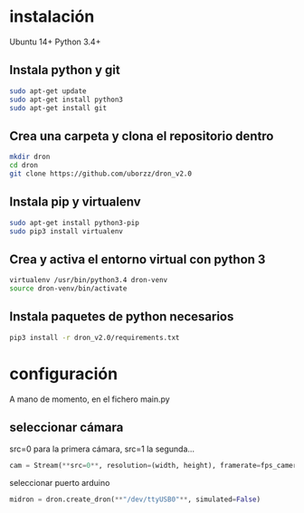 # instalación
Ubuntu 14+
Python 3.4+

## Instala python y git
```bash
sudo apt-get update
sudo apt-get install python3
sudo apt-get install git
```

## Crea una carpeta y clona el repositorio dentro
```bash
mkdir dron
cd dron
git clone https://github.com/uborzz/dron_v2.0
```

## Instala pip y virtualenv
```bash
sudo apt-get install python3-pip
sudo pip3 install virtualenv
```

## Crea y activa el entorno virtual con python 3
```bash
virtualenv /usr/bin/python3.4 dron-venv
source dron-venv/bin/activate
```

## Instala paquetes de python necesarios
```bash
pip3 install -r dron_v2.0/requirements.txt
```


# configuración
A mano de momento, en el fichero main.py

## seleccionar cámara
src=0 para la primera cámara, src=1 la segunda...
```python
cam = Stream(**src=0**, resolution=(width, height), framerate=fps_camera).start()
```

seleccionar puerto arduino
```python
midron = dron.create_dron(**"/dev/ttyUSB0"**, simulated=False)
```